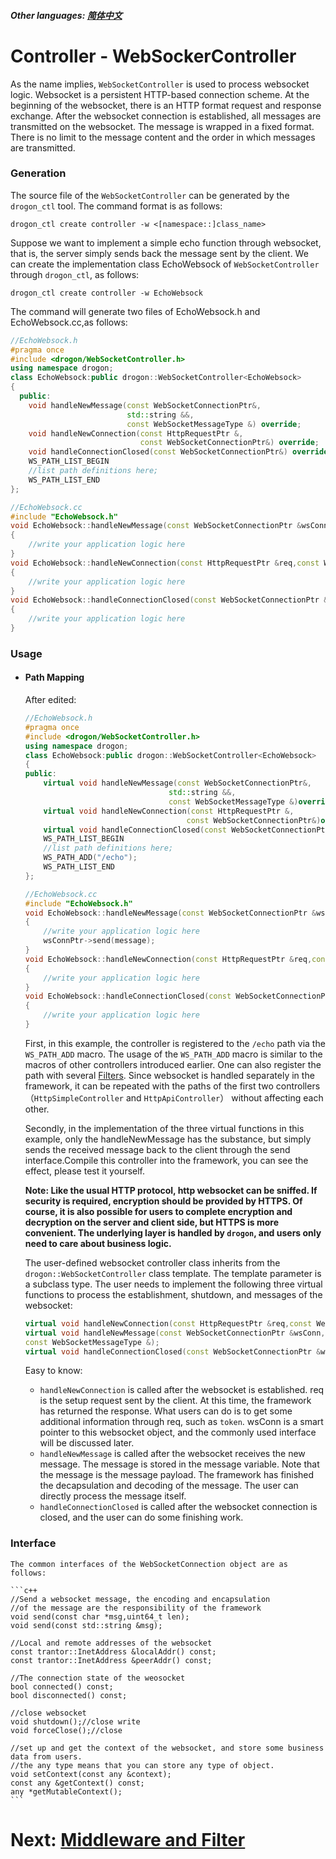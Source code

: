 ##### Other languages: [简体中文](/CHN/CHN-04-3-控制器-WebSocketController)

# Controller - WebSockerController

As the name implies, `WebSocketController` is used to process websocket logic. Websocket is a persistent HTTP-based connection scheme. At the beginning of the websocket, there is an HTTP format request and response exchange. After the websocket connection is established, all messages are transmitted on the websocket. The message is wrapped in a fixed format. There is no limit to the message content and the order in which messages are transmitted.

### Generation

The source file of the `WebSocketController` can be generated by the `drogon_ctl` tool. The command format is as follows:

```shell
drogon_ctl create controller -w <[namespace::]class_name>
```

Suppose we want to implement a simple echo function through websocket, that is, the server simply sends back the message sent by the client. We can create the implementation class EchoWebsock of `WebSocketController` through `drogon_ctl`, as follows:

```shell
drogon_ctl create controller -w EchoWebsock
```

The command will generate two files of EchoWebsock.h and EchoWebsock.cc,as follows:

```c++
//EchoWebsock.h
#pragma once
#include <drogon/WebSocketController.h>
using namespace drogon;
class EchoWebsock:public drogon::WebSocketController<EchoWebsock>
{
  public:
    void handleNewMessage(const WebSocketConnectionPtr&,
                          std::string &&,
                          const WebSocketMessageType &) override;
    void handleNewConnection(const HttpRequestPtr &,
                             const WebSocketConnectionPtr&) override;
    void handleConnectionClosed(const WebSocketConnectionPtr&) override;
    WS_PATH_LIST_BEGIN
    //list path definitions here;
    WS_PATH_LIST_END
};
```

```c++
//EchoWebsock.cc
#include "EchoWebsock.h"
void EchoWebsock::handleNewMessage(const WebSocketConnectionPtr &wsConnPtr,std::string &&message)
{
    //write your application logic here
}
void EchoWebsock::handleNewConnection(const HttpRequestPtr &req,const WebSocketConnectionPtr &wsConnPtr)
{
    //write your application logic here
}
void EchoWebsock::handleConnectionClosed(const WebSocketConnectionPtr &wsConnPtr)
{
    //write your application logic here
}
```

### Usage

- #### Path Mapping

  After edited:

  ```c++
  //EchoWebsock.h
  #pragma once
  #include <drogon/WebSocketController.h>
  using namespace drogon;
  class EchoWebsock:public drogon::WebSocketController<EchoWebsock>
  {
  public:
      virtual void handleNewMessage(const WebSocketConnectionPtr&,
                                  std::string &&,
                                  const WebSocketMessageType &)override;
      virtual void handleNewConnection(const HttpRequestPtr &,
                                      const WebSocketConnectionPtr&)override;
      virtual void handleConnectionClosed(const WebSocketConnectionPtr&)override;
      WS_PATH_LIST_BEGIN
      //list path definitions here;
      WS_PATH_ADD("/echo");
      WS_PATH_LIST_END
  };
  ```

  ```c++
  //EchoWebsock.cc
  #include "EchoWebsock.h"
  void EchoWebsock::handleNewMessage(const WebSocketConnectionPtr &wsConnPtr,std::string &&message)
  {
      //write your application logic here
      wsConnPtr->send(message);
  }
  void EchoWebsock::handleNewConnection(const HttpRequestPtr &req,const WebSocketConnectionPtr &wsConnPtr)
  {
      //write your application logic here
  }
  void EchoWebsock::handleConnectionClosed(const WebSocketConnectionPtr &wsConnPtr)
  {
      //write your application logic here
  }
  ```

  First, in this example, the controller is registered to the `/echo` path via the `WS_PATH_ADD` macro. The usage of the `WS_PATH_ADD` macro is similar to the macros of other controllers introduced earlier. One can also register the path with several [Filters](/ENG//ENG/ENG-05-Middleware-and-Filter). Since websocket is handled separately in the framework, it can be repeated with the paths of the first two controllers（`HttpSimpleController` and `HttpApiController`） without affecting each other.

  Secondly, in the implementation of the three virtual functions in this example, only the handleNewMessage has the substance, but simply sends the received message back to the client through the send interface.Compile this controller into the framework, you can see the effect, please test it yourself.

  **Note: Like the usual HTTP protocol, http websocket can be sniffed. If security is required, encryption should be provided by HTTPS. Of course, it is also possible for users to complete encryption and decryption on the server and client side, but HTTPS is more convenient. The underlying layer is handled by `drogon`, and users only need to care about business logic.**

  The user-defined websocket controller class inherits from the `drogon::WebSocketController` class template. The template parameter is a subclass type. The user needs to implement the following three virtual functions to process the establishment, shutdown, and messages of the websocket:

  ```c++
  virtual void handleNewConnection(const HttpRequestPtr &req,const WebSocketConnectionPtr &wsConn);
  virtual void handleNewMessage(const WebSocketConnectionPtr &wsConn,std::string &&message,
  const WebSocketMessageType &);
  virtual void handleConnectionClosed(const WebSocketConnectionPtr &wsConn);
  ```

  Easy to know:

  - `handleNewConnection` is called after the websocket is established. req is the setup request sent by the client. At this time, the framework has returned the response. What users can do is to get some additional information through req, such as `token`. wsConn is a smart pointer to this websocket object, and the commonly used interface will be discussed later.
  - `handleNewMessage` is called after the websocket receives the new message. The message is stored in the message variable. Note that the message is the message payload. The framework has finished the decapsulation and decoding of the message. The user can directly process the message itself.
  - `handleConnectionClosed` is called after the websocket connection is closed, and the user can do some finishing work.

### Interface

    The common interfaces of the WebSocketConnection object are as follows:

    ```c++
    //Send a websocket message, the encoding and encapsulation
    //of the message are the responsibility of the framework
    void send(const char *msg,uint64_t len);
    void send(const std::string &msg);

    //Local and remote addresses of the websocket
    const trantor::InetAddress &localAddr() const;
    const trantor::InetAddress &peerAddr() const;

    //The connection state of the weosocket
    bool connected() const;
    bool disconnected() const;

    //close websocket
    void shutdown();//close write
    void forceClose();//close

    //set up and get the context of the websocket, and store some business data from users.
    //the any type means that you can store any type of object.
    void setContext(const any &context);
    const any &getContext() const;
    any *getMutableContext();
    ```

# Next: [Middleware and Filter](/ENG/ENG-05-Middleware-and-Filter)

